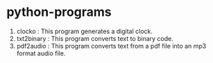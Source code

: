 # python-programs


1. clocko : This program generates a digital clock.
2. txt2binary : This program converts text to binary code.
3. pdf2audio : This program converts text from a pdf file into an mp3 format audio file.

